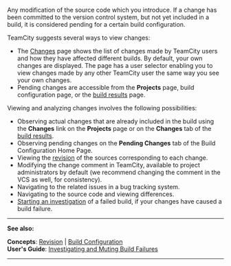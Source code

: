 [//]: # (title: Change)
[//]: # (auxiliary-id: Change)
Any modification of the source code which you introduce. If a change has been committed to the version control system, but not yet included in a build, it is considered pending for a certain build configuration.

TeamCity suggests several ways to view changes:
* The [Changes](viewing-your-changes.md) page shows the list of changes made by TeamCity users and how they have affected different builds. By default, your own changes are displayed. The page has a user selector enabling you to view changes made by any other TeamCity user the same way you see your own changes.
* Pending changes are accessible from the __Projects__ page, build configuration page, or the [build results](working-with-build-results.md) page.

Viewing and analyzing changes involves the following possibilities:
* Observing actual changes that are already included in the build using the __Changes__ link on the __Projects__ page or on the __Changes__ tab of the [build results](working-with-build-results.md#Changes).
* Observing pending changes on the __Pending Changes__ tab of the Build Configuration Home Page.
* Viewing the [revision](revision.md) of the sources corresponding to each change.
* Modifying the change comment in TeamCity, available to project administrators by default (we recommend changing the comment in the VCS as well, for consistency).
* Navigating to the related issues in a bug tracking system.
* Navigating to the source code and viewing differences.
* [Starting an investigation](investigating-and-muting-build-failures.md) of a failed build, if your changes have caused a build failure.
 
__  __

__See also:__

__Concepts__: [Revision](revision.md) | [Build Configuration](build-configuration.md)   
__User's Guide__: [Investigating and Muting Build Failures](investigating-and-muting-build-failures.md)

__ __